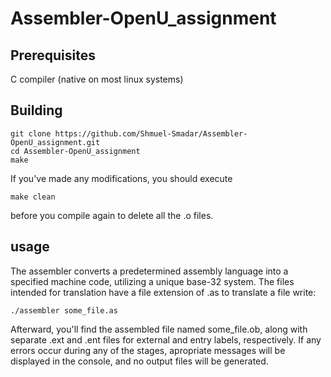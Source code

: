 # Assembler-OpenU_assignment
## Prerequisites
C compiler (native on most linux systems)
## Building
```
git clone https://github.com/Shmuel-Smadar/Assembler-OpenU_assignment.git
cd Assembler-OpenU_assignment
make
```
If you've made any modifications, you should execute
```
make clean
```
before you compile again to delete all the .o files.
## usage
The assembler converts a predetermined assembly language into a specified machine code, utilizing a unique base-32 system.
The files intended for translation have a file extension of .as 
to translate a file write:
```
./assembler some_file.as
```
Afterward, you'll find the assembled file named some_file.ob,
along with separate .ext and .ent files for external and entry labels, respectively.
If any errors occur during any of the stages, apropriate messages will be displayed in the console,
and no output files will be generated.
